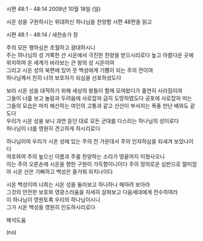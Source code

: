 시편 48:1 - 48:14 
2009년 10월 18일 (일)

시온 성을 구원하시는  위대하신 하나님을 찬양함 시편 48편을 읽고



시편 48:1 - 48:14 / 새찬송가  장


주의 모든 행하심은 초월하고 광대하시니  
주는 하나님의 성 거룩한 산 시온에서 극진한 찬양을 받으시리로다 
높고 아름다운 곳에 위치하여 온 세계가 바라보는 큰 왕의 성 시온이여  
그리고 시온 성의 북편에 있어 뭇 백성에게 기쁨이 되는 주의 전이여  
하나님께서 친히 너의 보호자가 되심을 선포하셨도다   

보라 시온 성을 대적하기 위해 세상의 왕들이 함께 모여왔다가 홀연히 사라짐이여  
그들이 너를 보고 놀람과 두려움에 사로잡혀 급히 도망하였도다 
공포에 사로잡혀 떠는 그들의 모습은 마치 해산하는 여인의 고통과 같고 
산산이 부서지는 폭풍 만난 배와도 같도다  
우리가 시온 성을 보니 과연 듣던 대로 모든 군대를 다스리는 하나님의 성이로다  
하나님이 너를 영원히 견고하게 하시리로다   

하나님이여 우리가 시온 성에 있는 주의 전 가운데서 주의 인자하심을 되새겨 보았나이다  
여호와여 주의 높으신 이름과 주를 찬양하는 소리가 땅끝까지 미쳤사오니  
이는 주의 오른손에 시온을 향한 구원이 가득함이니이다 
주의 정의로운 심판으로 말미암아 시온 산은 기뻐하고 백성은 즐거워 외치나이다  

시온 백성이여 너희는 시온 성을 둘러보고 하나하나 헤아려 보아라  
그것의 안전한 보호와 영광스러움을 자세히 살펴보고 다음세대에게 전수하여라  
이 하나님이 영원토록 우리의 하나님이시니  
그가 시온 백성을 영원히 인도하시리로다

해석도움





(no)